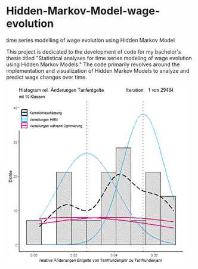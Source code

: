 # Hidden-Markov-Model-wage-evolution
time series modelling of wage evolution using Hidden Markov Model

This project is dedicated to the development of code for my
bachelor's thesis titled "Statistical analyses for time series modeling of wage evolution using Hidden Markov Models." 
The code primarily revolves around the implementation and visualization of Hidden Markov Models to analyze and predict wage changes over time.

![](https://github.com/DatenDynamo/Hidden-Markov-Model-wage-evolution/blob/main/optimierung2_1_optimiert.gif)
